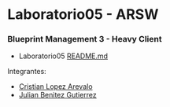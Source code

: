 # Laboratorio05 - ARSW

### Blueprint Management 3 - Heavy Client
* Laboratorio05 [README.md](BLUEPRINTS_PART1/)

Integrantes:
* [Cristian Lopez Arevalo](https://github.com/cdavidd)
* [Julian Benitez Gutierrez](https://github.com/julianbenitez99)
